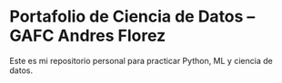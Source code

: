 # Portafolio de Ciencia de Datos – GAFC Andres Florez
Este es mi repositorio personal para practicar Python, ML y ciencia de datos.
